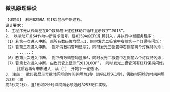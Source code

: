 ### 微机原理课设
    【课题3】 利用8259A 的IR1显示中断过程。
    设计要求：
    1．主程序是从右向左在8个数码管上逐位移动并循环显示数字“2018”。
    2． 以拨动开关S4作为中断请求信号，经8259A的IR1引脚引入，并执行中断服务程序：
    （1）若第一次进入中断，则所有数码管均显示1，同时发光二极管中右侧第一个灯保持闪烁；
    （2）若第二次进入中断， 则所有数码管均显示2，同时发光二极管中右侧前两个灯保持闪烁；
         ......；
    （6）若第六次进入中断， 则所有数码管均显示6，同时发光二极管中左侧前六个灯保持闪烁；
    （7）若第七次进入中断，在数码管上显示“2018LOOP”， 同时发光二极管所有红灯保持闪烁。
         此后若再有中断进入，从（1） 开始下一轮循环。
    3. 注意： 数码管显示奇数时闪烁的时间间隔为1秒（即亮1秒灭1秒），偶数时闪烁的时间间隔为2秒（即
    亮2秒灭2秒），且1秒和2秒时间间隔必须通过8253硬件实现。
